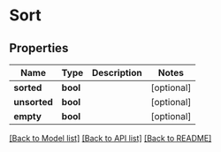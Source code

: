 # Sort

## Properties
Name | Type | Description | Notes
------------ | ------------- | ------------- | -------------
**sorted** | **bool** |  | [optional] 
**unsorted** | **bool** |  | [optional] 
**empty** | **bool** |  | [optional] 

[[Back to Model list]](../README.md#documentation-for-models) [[Back to API list]](../README.md#documentation-for-api-endpoints) [[Back to README]](../README.md)


